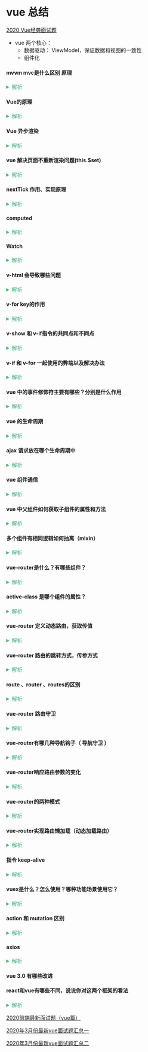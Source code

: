 # vue 总结
  [2020 Vue经典面试题](https://blog.csdn.net/MingL520/article/details/106014105)  
  - vue 两个核心：
    - 数据驱动： ViewModel，保证数据和视图的一致性 
    - 组件化

#### mvvm mvc是什么区别 原理
<details>
  <summary style="color: #3eaf7c;">
    <span style="cursor:pointer;color:#3eaf7c;font-size:14px;">解析</span>
  </summary>

  - MVC（Model-View-Controller）
    - 视图（view）、模型（Model）、控制器（controller）
    - View 传送指令到 Controller,Controller 完成业务逻辑后，要求 Model 改变状态,Model 将新的数据发送到 View，用户得到反馈
    - 所有通信都是单向的。
  ![mvc](http://www.ruanyifeng.com/blogimg/asset/2015/bg2015020105.png "mvc")   
  
  - MVVM（Model-View-ViewModel）
    - model 代表数据层； view 代表视图层； ViewModel 主要负责同步 model 和 view 的对象，保证视图和数据的一致性,也就实现双向数据绑定
  ![mvvm](http://www.ruanyifeng.com/blogimg/asset/2015/bg2015020110.png "mvvm")  

  - mvc和mvvm其实区别并不大。都是一种设计思想。
    - mvc 是一个单向数据通信； mvvm是一个双向数据绑定模式
    - 主要就是mvc中Controller演变成mvvm中的viewModel。
    - mvvm主要解决了mvc中大量的DOM 操作使页面渲染性能降低，加载速度变慢，影响用户体验。

  - 区别：vue数据驱动，通过数据来显示视图层而不是节点操作。

  - 场景：数据操作比较多的场景，更加便捷

</details>

#### Vue的原理
<details>
  <summary style="color: #3eaf7c;">
    <span style="cursor:pointer;color:#3eaf7c;font-size:14px;">解析</span>
  </summary>

  - vue 使用的 **m-v-vm** 模式，通过 **modelView** 作为中间层，进行双向数据的 绑定 与 变化；
  1. 通过建立虚拟 dom 树 **document.createDocumentFragment()** 方法创建虚拟 dom 树
  2. 一旦被监测的数据发生变化， 会通过 **Object.defineProperty()** 定义的数据拦截，截取到数据的变化
  3. 截取到的数据变化，通过订阅--发布模式，触发 Watcher (观察者)，从而改变虚拟 dom 中的具体数据
  4. 最后通过更新虚拟dom元素的值，改变最后渲染的 dom 树，完成双向绑定

  mvc 数据视图控制器 视图发送指令 ->控制逻辑，修改数据 -> 数据发送给视图 单向通信  
  mvvm 数据视图 viewmodel 负责同步数据视图对象 保证一致 实现的是一个双向的通信  
  主要是通过 数据劫持和发布订阅模式 实现的数据视图一致  
  核心方法是用ES5 的 object.defineProperty() 劫持各个属性的 set get方法
  当某个数据有变化时，发布消息给订阅者，然后触发相应的监听回调 

</details>

#### Vue 异步渲染
<details>
  <summary style="color: #3eaf7c;">
    <span style="cursor:pointer;color:#3eaf7c;font-size:14px;">解析</span>
  </summary>



</details>

#### vue 解决页面不重新渲染问题(this.$set)
<details>
  <summary style="color: #3eaf7c;">
    <span style="cursor:pointer;color:#3eaf7c;font-size:14px;">解析</span>
  </summary>

  - 修改对象属性后页面未重新渲染可以使用 this.$set(对象名称, '属性名', '属性值')
  - 使用this.$forceUpdate()方法可重新渲染页面

</details>

#### nextTick 作用、实现原理
<details>
  <summary style="color: #3eaf7c;">
    <span style="cursor:pointer;color:#3eaf7c;font-size:14px;">解析</span>
  </summary>

  - $nextTick 会在DOM渲染之后被触发，以获得最新Dom
  - 页面渲染时会将 data 的修改做整合，多次 data 修改只会渲染一次 
  - [Vue.nextTick 的原理和用途](https://segmentfault.com/a/1190000012861862)

</details>


#### computed
<details>
  <summary style="color: #3eaf7c;">
    <span style="cursor:pointer;color:#3eaf7c;font-size:14px;">解析</span>
  </summary>

  - 是一个计算属性，类似于过滤器，**对绑定到view的数据进行处理**；可用于简化tempalte里面{{}}计算，处理 props 或者 $emit 的传值；
  - **有get 和 set 属性，不需要在data里声明**
  - **具有缓存性**；如果 页面重新渲染 值不变化，计算属性会立即返回之前的计算结果，而不必再次执行函数；

</details>

#### Watch
<details>
  <summary style="color: #3eaf7c;">
    <span style="cursor:pointer;color:#3eaf7c;font-size:14px;">解析</span>
  </summary>

  
  - Watch 是一个**观察的动作**，可以监听模型变量的变化。可用于监听 props，$emit，vuex 或 本组件的值 执行异步操作
  - Watch 是一个**对象**，以键值对形式出现；值可以是函数，也可以是匿名函数； 
  - 可以进行 **深度监听**, 
  - **无缓存性**，页面重新渲染时值不变化也会执行

  - 值是包括选项的对象：选项包括有三个。
    - handler: 是一个**回调函数，监听变化时应执行的函数**；
    - deep：**是否深入监听**。deep 的意思就是深入观察，监听器会一层层的往下遍历，给对象的所有属性都加上或则个监听器；
    - immediate: 表示在 watch 中 **首次绑定的时候，是否执行handler**，值为true则表示在watch中声明的时候，就立即执行handler方法，值为false，则和一般使用watch一样，在数据发生变化的时候才执行handler。

</details>

#### v-html 会导致哪些问题
<details>
  <summary style="color: #3eaf7c;">
    <span style="cursor:pointer;color:#3eaf7c;font-size:14px;">解析</span>
  </summary>

 - 会有xss分险，会覆盖子元素
 - v-html 更新的是元素的 innerHTML。 内容按照普通 HTML 插入，不会做为vue 模板进行编译
 - 在单文件组件里，scoped 的样式不会应用在v-html 内部，因为那部分 HTML 没有被 vue 的模板编辑器处理。如果你希望针对 v-html 的内容设置带作用域的 css， 你可以替换为 css Modules 或用过一个额外的全局

</details>

#### v-for key的作用
<details>
  <summary style="color: #3eaf7c;">
    <span style="cursor:pointer;color:#3eaf7c;font-size:14px;">解析</span>
  </summary>

  - 当用v-for 更新一渲染过的元素列表时， 默认用 "就地复用" 策略。
    - 如果数据项的顺序被改变，vue将不是移动 DOM 元素来匹配数据项的改变，而是简单复用此处每个元素，并确保它在特定索引下显示已被渲染过的每一个元素
  - 使用key来给每个节点做一个唯一标识，更高效的更新虚拟DOM
  - [Vue2.0 v-for 中 :key 到底有什么用？](https://www.cnblogs.com/zhumingzhenhao/p/7688336.html)
 
</details>

#### v-show 和 v-if指令的共同点和不同点
<details>
  <summary style="color: #3eaf7c;">
    <span style="cursor:pointer;color:#3eaf7c;font-size:14px;">解析</span>
  </summary>

  - v-if & v-show 用于隐藏和显示元素
  - 区别在于
    - v-show 是 css 的切换，修改 display:block|none；
    - v-if 是把元素从dom中删除或者创建 （false 不渲染）
  
</details>

#### v-if 和 v-for 一起使用的弊端以及解决办法
<details>
  <summary style="color: #3eaf7c;">
    <span style="cursor:pointer;color:#3eaf7c;font-size:14px;">解析</span>
  </summary>

  - v-for 优先级比 v-if 高，导致每循环一次就会去 v-if 一次，而 v-if 是通过创建和销毁dom元素来控制元素显示与隐藏，所以会不停的去创建和销毁元素，造成页面卡顿，性能下降；
  - 解决办法：在 v-for 的外层或内层包裹一个元素来使用 v-if

</details>

#### vue 中的事件修饰符主要有哪些？分别是什么作用
<details>
  <summary style="color: #3eaf7c;">
    <span style="cursor:pointer;color:#3eaf7c;font-size:14px;">解析</span>
  </summary>

  修饰符 | 作用
  |:--:|--|
  .stop | 阻止事件冒泡
  .native | 绑定原生事件
  .once | 事件只执行一次
  .self | 事件绑定在自身身上，相当于阻止事件冒泡
  .prevent | 阻止默认事件
  .caption | 用于事件捕获

</details>

#### vue 的生命周期
<details>
  <summary style="color: #3eaf7c;">
    <span style="cursor:pointer;color:#3eaf7c;font-size:14px;">解析</span>
  </summary>

  - 总共分8个阶段: 创建前/后，载入前/后，更新前/后，销毁前/后
    - **创建前/后**： 
      - **beforeCreate** 阶段，vue 实例的挂载元素 $el 和数据对象 data 都为 understand，还未初始化。
      - **created 阶段**，实例创建完成之后调用。实例已经完成 数据观测(dataobserver), 属性和方法运算， watch/event事件回调，还没有$el;
    - **载入前/后**
      - **beforeMount** 阶段：虚拟DOM已创建完成，在数据渲染前最后一次更改数据
      - **mounted** 阶段：vue 实例挂载完成 data成功渲染
    - **更新前/后**
      - data 变化时  会触发 beforeUpdate 和 updated 方法，不常用 不推荐使用；
    - **销毁前/后**
      - **beforeDestory** 在vue实例销毁前触发
      - **destroyed** 在实例销毁后触发
      
  - 父子组件生命周期
    - 加载渲染过程：  
      父beforeCreate->父created->父beforeMount->子beforeCreate->子created->子beforeMount->子mounted->父mounted
    - 组件更新过程：   
      父beforeUpdate->子beforeUpdate->子updated->父updated
    - 销毁过程：  
      父beforeDestroy->子beforeDestroy->子destroyed->父destroyed


  ![生命周期图示](https://cn.vuejs.org/images/lifecycle.png "生命周期图示")

</details>

#### ajax 请求放在哪个生命周期中
<details>
  <summary style="color: #3eaf7c;">
    <span style="cursor:pointer;color:#3eaf7c;font-size:14px;">解析</span>
  </summary>

  - 在 created 的时候，视图中的 dom 并没有渲染出来，所以此时如果直接去操作 dom 节点，无法找到相关的元素
  - 在 mounted 中，由于此时 dom 已经渲染出来了，所有可以直接操作 dom 节点；
  - 因为生命周期是同步执行，ajax 是异步执行，保证逻辑统一性，不被多次调用，一般情况下放在 mounted 中
    - 服务端渲染不支持 mounted 方法，所以在服务端渲染的情况先统一放在 created 中

</details>


#### vue 组件通信
<details>
  <summary style="color: #3eaf7c;">
    <span style="cursor:pointer;color:#3eaf7c;font-size:14px;">解析</span>
  </summary>

  - props 父组件向子组件，是一个单向的传递
  - $emit 子组件向父组件，子组件使用 $emit() 触发自定义事件，父组件用 &on() 监听，类似观察者模式
  - 中央事件总线 Bus, 在 vue 的原型上添加一个bus属性,之后创建的 vue 实例都具有 bus 这个属性，就可以通过 $bus 进行组件交互
  - 插槽

  > **父子通信** props和$emit基本可以满足， **兄弟组件** 可以用 vuex 或 bus，**跨级** 可以使用 bus 或 vuex 

</details>

#### vue 中父组件如何获取子组件的属性和方法
<details>
  <summary style="color: #3eaf7c;">
    <span style="cursor:pointer;color:#3eaf7c;font-size:14px;">解析</span>
  </summary>

  - 通过在子组件上定义ref属性来获取子组件的属性和方法
  ```js
    this.$refs.child.属性名（方法名）
  ```

</details>

#### 多个组件有相同逻辑如何抽离（mixin）
<details>
  <summary style="color: #3eaf7c;">
    <span style="cursor:pointer;color:#3eaf7c;font-size:14px;">解析</span>
  </summary>

  - Mixins是一种分发Vue组件中可复用功能的非常灵活的一种方式。
    - mixin的数据对象和组件的数据发生冲突时以组件数据优先。
  
  - mixin问题：
    - 变量来源不明，不利代码阅读
    - 多mixin 可能造成命名冲突
    - mixin 和组件可能出现多对多的关系，复杂程度高
  

</details>

#### vue-router是什么？有哪些组件？
<details>
  <summary style="color: #3eaf7c;">
    <span style="cursor:pointer;color:#3eaf7c;font-size:14px;">解析</span>
  </summary>

  - Vue Router 是 Vue.js 官方的路由管理器。它和 Vue.js 的核心深度集成，让构建单页面应用变得易如反掌。
    - router-link、router-view、keep-alive

</details>
  

#### active-class 是哪个组件的属性？
<details>
  <summary style="color: #3eaf7c;">
    <span style="cursor:pointer;color:#3eaf7c;font-size:14px;">解析</span>
  </summary>

  - active-class是router-link终端属性，用来做选中样式的切换，当router-link标签被点击时将会应用这个样式

</details>


#### vue-router 定义动态路由，获取传值
<details>
  <summary style="color: #3eaf7c;">
    <span style="cursor:pointer;color:#3eaf7c;font-size:14px;">解析</span>
  </summary>

  - 动态路由的创建，主要是使用path属性过程中，使用动态路径参数，以冒号开头，如下：
    - 访问details目录下的所有文件，如果details/a，details/b等，都会映射到Details组件上。
    - 当匹配到/details下的路由时，参数值会被设置到this.$route.params下，所以通过这个属性可以获取动态参数
  ```js
    // 定义动态路由
    {
      path: '/details/:id'
      name: 'Details'
      components: Details
    }
    // 获取动态路由参数
    console.log(this.$route.params.id)
  ```

</details>

#### vue-router 路由的跳转方式，传参方式 
<details>
  <summary style="color: #3eaf7c;">
    <span style="cursor:pointer;color:#3eaf7c;font-size:14px;">解析</span>
  </summary>

  - 两种跳转方式：
    - 声明式导航：router-link to
    - 编程式导航： router.push()

  - 两种传参方式
    - Params：只能使用name，不能使用path; 参数不会显示在路径上; 浏览器强制刷新参数会被清空
    ```js
      // 传递参数
      this.$router.push({
        name: Home，
        params: {
          number: 1 ,
          code: '999'
        }
      })
      // 接收参数
      const p = this.$route.params
    ```
    - Query: 参数会显示在路径上，刷新不会被清空; name 可以使用path路径
    ```js
      // 传递参数
      this.$router.push({
        name: Home，
        query: {
        number: 1 ,
        code: '999'
      }
                        })
      // 接收参数
      const q = this.$route.query
    ```

</details>

#### route 、router 、routes的区别
<details>
  <summary style="color: #3eaf7c;">
    <span style="cursor:pointer;color:#3eaf7c;font-size:14px;">解析</span>
  </summary>

  - router 是一个全局路由对象，包含了路由跳转的方法、钩子函数等  

  - route 是一个路由信息对象，每一个路由都会有一个route对象，是一个局部对象，包含path,params,hash,query,fullPath,matched,name等路由信息参数。

  - routes 创建 vue-router 路由实例的配置项，用来配置多个 route 路由对象

</details>

#### vue-router 路由守卫
<details>
  <summary style="color: #3eaf7c;">
    <span style="cursor:pointer;color:#3eaf7c;font-size:14px;">解析</span>
  </summary>

  - 完整的导航解析流程
  1. 导航被触发
  2. 在失活的组件里调用离开守卫
  3. 调用全局的 beforeEach 守卫
  4. 在重用的组件里调用 beforeRouteUpdate 守卫
  5. 在路由配置里调用 beforeEnter
  6. 解析异步路由组件
  7. 在被激活的组件里调用 beforeRouteEnted
  8. 调用全局的 beforeResolve 守卫
  9. 导航被确认
  10. 调用全局的 afterEach 钩子
  11. 触发 DOM 更新
  12. 用创建好的实例调用 beforeRouteEnter 守卫中传给 next 的回调函数

</details>

#### vue-router有哪几种导航钩子（ 导航守卫 ）
<details>
  <summary style="color: #3eaf7c;">
    <span style="cursor:pointer;color:#3eaf7c;font-size:14px;">解析</span>
  </summary>

  1. 全局守卫 router.beforeEach
    - to:Route,代表要进入的目标，它是一个路由对象。
    - from:Route,代表当前正要离开的路由，也是一个路由对象
    - next():进入管道中的下一个钩子，必须调用，否则钩子函数无法resolved
  2. 全局解析守卫 router.beforeResolve
  3. 全局后置钩子 router.afterEach
  4. 路由独享的守卫 beforeEnter
  5. 组件内的守卫 beforeRouteEnter、beforeRouteUpdate(2.2 新增)、beforeRouteLeave
  
  vue-router 提供的导航守卫主要用来:通过跳转或取消的方式守卫导航   

  注意：参数或查询的改变并不会触发进入/离开的导航守卫。 你可以通过观察 $route 对象 来应对这些变化，或使用 beforeRouteUpdate的组件内守卫。
  
</details>


#### vue-router响应路由参数的变化
<details>
  <summary style="color: #3eaf7c;">
    <span style="cursor:pointer;color:#3eaf7c;font-size:14px;">解析</span>
  </summary>

  1. 用watch 检测
  ```js
    // 监听当前路由发生变化的时候执行
    watch: {
      $route(to, from){
        console.log(to.path)
        // 对路由变化做出响应
      }
    }
  ```

  2. 组件内导航钩子函数
  ```js
    beforeRouteUpdate(to, from, next){
      // to do somethings
    }
  ```

</details>

#### vue-router的两种模式
<details>
  <summary style="color: #3eaf7c;">
    <span style="cursor:pointer;color:#3eaf7c;font-size:14px;">解析</span>
  </summary>

  - 前端路由的核心，就在于——— 改变视图的同时不会向后端发出请求。
  - **hash**
    - 址栏 URL 中带 **#** 符号
    - 特点：hash 虽然出现 URL 中，但不会被包含在 HTTP 请求中，对后端完全没有影响，因此改变 hash 不会重新加载页面。

  - **history**
    - 利用了HTML5 History Interface 中新增的 pushState() 和 replaceState() 方法。（需要特定浏览器支持）
    - 需要后台配置支持。如果刷新时，服务器没有响应响应的资源，会刷出404;
    - history模式下，前端的url必须和实际向后端发起请求的url 一致，如http://www.abc.com/book/id 。如果后端缺少对/book/id 的路由处理，将返回404错误。 

</details>

####  vue-router实现路由懒加载（动态加载路由）
<details>
  <summary style="color: #3eaf7c;">
    <span style="cursor:pointer;color:#3eaf7c;font-size:14px;">解析</span>
  </summary>

  1. 把不同路由对应的组件分割成不同的代码块，然后当**路由被访问时才加载对应的组件**即为路由的懒加载，可以加快项目的加载速度，提高效率
  ```js
    const router = new VueRouter({
      routes: [
        {
          path: '/home',
          name: 'Home'，
          component:() = import('../views/xxxx')
        }
      ]
    })
  ```
  
</details>

#### 指令 keep-alive
<details>
  <summary style="color: #3eaf7c;">
    <span style="cursor:pointer;color:#3eaf7c;font-size:14px;">解析</span>
  </summary>

  - 缓存组件；就是可以把切换出去的组件保留在内存中，可以保留它的状态或避免重新渲染。
  - 频繁切换，不需要重复渲染组件

  - keep-alive的生命周期：
    - activated： 页面第一次进入的时候，钩子触发的顺序是created->mounted->activated
    - deactivated:  页面退出的时候会触发deactivated，当再次前进或者后退的时候只触发activated


</details>

#### vuex是什么？怎么使用？哪种功能场景使用它？
<details>
  <summary style="color: #3eaf7c;">
    <span style="cursor:pointer;color:#3eaf7c;font-size:14px;">解析</span>
  </summary>

  - vuex 是一个专为 vue.js 应用程序开发的**状态管理模式**；相当于一个仓库，仓库里放了很多对象，任何组件都可以存取仓库中的数据；

  - vuex 有五个属性，state，getters，mutations，actions，modules；
    - state: 数据存放地，类似一个仓库  
      - 当 mutation 修改了state的数据的时候，他会动态的去修改所有的调用这个变量的所有组件里面的值
    
    - getters: 实时监听state值的变化，获取数据
    
    - mutations: 提交更改数据的方法，必须是同步函数

    - actions: 可以包含任意异步操作，通过提交 mutation 间接更变状态。

    - modules 模块化vuex，将 store 分割成模块，每个模块都具有state、mutation、action、getter、甚至是嵌套子模块。

  - 使用vuex优势：
    - **多层嵌套的组件、兄弟组件间的状态会更好管理维护**  
    - **数据集中处理更有利程序的稳定和维护**  
    - 缓存一些当前要使用请求远程或者本地的数据集

  - 使用场景： 对于多个组件共享状态时，跨组件共享数据，使用vuex 是不错的选择

</details>

#### action 和 mutation 区别
<details>
  <summary style="color: #3eaf7c;">
    <span style="cursor:pointer;color:#3eaf7c;font-size:14px;">解析</span>
  </summary>

  - **actions** 最终提交的是 **mutation**,间接改变状态；
  - 因为在vue中，只有 **mutation** 才能正真改变 VUEX stroe 中的 state；
  - actions 最大的作用就是可以包含任意的异步操作，如果有异步操作那么就用 action 来提交 mutation

</details>

#### axios
<details>
  <summary style="color: #3eaf7c;">
    <span style="cursor:pointer;color:#3eaf7c;font-size:14px;">解析</span>
  </summary>

  - **概念**：
    - axios 是一个基于 promise 的 HTTP 库，可以用在浏览器和node中；
  
  - **特点**： 
    - 是一个基于 promise 的 HTTP 库，支持 promise 所有的 api
    - 支持请求／响应拦截器
    - 可以转换请求数据和响应数据，并对响应内容自动转换成 JSON 类型数据
    - 安全性高，客户端支持 XSRF

  - **有两个拦截器**
    - request 请求拦截器， 在请求发送前进行一些操作
    - response 响应拦截器， 在接收到响应后进行一些操作

  - **常用方法**：
    - get post put delete 

  - axios**相关配置属性**
    - **url** 用于请求服务器 URL
    - **method** 请求方式
    - **baseURL** 自动加在url前
    - **transformRequest** 允许在向服务器发送前，修改请求数据，只能用在'PUT','POST'和'PATCH'这几个请求方法
    - **headers** 自定义请求头
    - **params** URL参数
    - **auth** 凭据

  - 优缺点：
    1. ***ajax：***
      - 本身是针对MVC编程，不符合前端MVVM的浪潮
      - 基于原生XHR开发，XHR本身的架构不清晰，已经有了fetch的替代方案，jquery整个项目太大，单纯使用ajax却要引入整个jquery非常不合理（采取个性化打包方案又不能享受cdn服务）
      - ajax不支持浏览器的back按钮
      - 安全问题ajax暴露了与服务器交互的细节
      - 对搜索引擎的支持比较弱
      - 破坏程序的异常机制
      - 不容易调试

    2. ***axios：***
      - 从node.js创建http请求
      - 支持Promise API
      - 客户端防止CSRF（网站恶意利用）
      - 提供了一些并发请求的接口
      
</details>

#### vue 3.0 有哪些改进

#### react和vue有哪些不同，说说你对这两个框架的看法
<details>
  <summary style="color: #3eaf7c;">
    <span style="cursor:pointer;color:#3eaf7c;font-size:14px;">解析</span>
  </summary>

  - 相同点
    - 都支持服务器端渲染
    - 都有Virtual DOM,组件化开发,通过props参数进行父子组件数据的传递,都实现webComponent规范
    - 数据驱动视图
    - 都有支持native的方案,React的React native,Vue的weex

  - 不同点
    - React严格上只针对MVC的view层,Vue则是MVVM模式
    - virtual DOM不一样,vue会跟踪每一个组件的依赖关系,不需要重新渲染整个组件树.而对于React而言,每当应用的状态被改变时,全部组件都会重新渲染,所以react中会需要shouldComponentUpdate这个生命周期函数方法来进行控制
    - 组件写法不一样, React推荐的做法是 JSX + inline style, 也就是把HTML和CSS全都写进JavaScript了,即'all in js'; Vue推荐的做法是webpack+vue-loader的单文件组件格式,即html,css,jd写在同一个文件;
    - 数据绑定: vue实现了数据的双向绑定, react数据流动是单向的
    - state对象在react应用中不可变的,需要使用setState方法更新状态;在vue中,state对象不是必须的,数据由data属性在vue对象中管理

</details>




[2020前端最新面试题（vue篇）](https://blog.csdn.net/weixin_45325238/article/details/104968195)

[2020年3月份最新vue面试题汇总一](https://blog.csdn.net/qq_41646249/article/details/104644647)   

[2020年3月份最新vue面试题汇总二](https://blog.csdn.net/qq_41646249/article/details/104644712)  